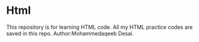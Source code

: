 # Html
This repository is for learning HTML code. All my HTML practice codes are saved in this repo.
Author:Mohammedaqeeb Desai.
